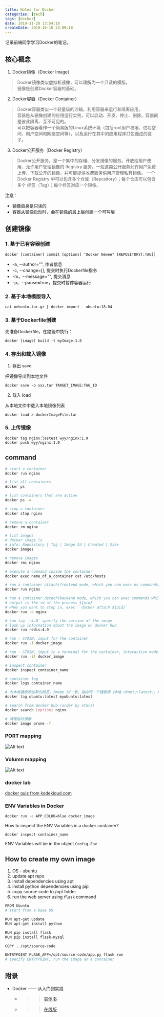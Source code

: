 ```yaml
---
title: Notes for Docker
categories: [tech]
tags: [docker]
date: 2019-11-28 13:54:18
createDate: 2019-10-10 23:09:18
---
```


记录前端同学学习Docker的笔记。

## 核心概念

1. Docker镜像（Docker Image）

> Docker镜像类似虚拟机镜像，可以理解为一个只读的模版。  
> 镜像是创建Docker容器的基础。

2. Docker容器（Docker Container）

> Docker容器类似一个轻量级的沙箱，利用容器来运行和隔离应用。  
> 容器是从镜像创建的应用运行实例，可以启动、开发、停止、删除。容器间是彼此隔离、互不可见的。  
> 可以把容器看作一个简易版的Linux系统环境（包括root用户权限、进程空间、用户空间和网络空间等），以及运行在其中的应用程序打包而成的盒子。

3. Docker公开服务（Docker Registry）

> Docker公开服务，是一个集中的存储、分发镜像的服务。开放给用户使用、允许用户管理镜像的 Registry 服务。一般这类公开服务允许用户免费上传、下载公开的镜像，并可能提供收费服务供用户管理私有镜像。
> 一个 Docker Registry 中可以包含多个仓库（Repository）；每个仓库可以包含多个 标签（Tag）；每个标签对应一个镜像。

注意：
* 镜像自身是只读的
* 容器从镜像启动时，会在镜像的最上层创建一个可写层

## 创建镜像

### 1. 基于已有容器创建

```
docker [container] commit [options] "Docker Newee" [REPOSITORY[:TAG]]
```

* -a, --author="", 作者信息
* -c, --change=[], 提交时执行Dockerfile指令
* -m，--message="", 提交消息
* -p，--pause=true，提交时暂停容器运行

### 2. 基于本地模版导入

```
cat unbuntu.tar.gz | docker import - ubuntu:18.04
```

### 3. 基于Dockerfile创建

先准备Dockerfile，在路径中执行：

```
docker [image] build -t myImage:1.0
```

### 4. 存出和载入镜像

1. 存出 save

把镜像导出到本地文件

```
docker save -o xxx.tar TARGET_IMAGE:TAG_ID
```

2. 载入 load

从本地文件中载入本地镜像列表

```
docker load > dockerImageFile.tar
```

### 5. 上传镜像

```
docker tag nginx:lastest wyy/nginx:1.0
docker push wyy/nginx:1.0
```

## command

```bash
# start a container
docker run nginx

# list all containers
docker ps

# list containers that are active
docker ps -a

# stop a container
docker stop nginx

# remove a container
docker rm nginx

# list images
# docker image ls
# info: Repository | Tag | Image Id | Created | Size
docker images

# remove images
docker rmi nginx

# execute a command inside the container
docker exec name_of_a_container cat /etc/hosts

# run a container attach(frontend mode, which you can exec no commands)
docker run nginx

# run a container detach(backend mode, which you can exec commands while the container is active)
# output is the id of the process ${pid}
# when you want to stop in, exec ` docker attach ${pid}`
docker run -d nginx

# run tag `:4.0` specify the version of the image
# look up information about the image on docker hub
docker run redis:4.0

# run - STDIN, input for the container
docker run -i docker_image

# run - STDIN, input in a terminal for the container, interactive mode
docker run -it docker_image

# inspect container
docker inspect container_name

# container log
docker logs container_name

# 为本地镜像添加新的标签，image id一致，指向同一个镜像源（本地 ubuntu:latest），只是别名 
docker tag ubuntu:latest myubuntu:latest

# search from docker hub (order by stars)
docker search [option] nginx

# 清理临时镜像
docker image prune -f

```

### PORT mapping

![Alt text](http://static.wuyuying.com/docker-port-mapping.png)

### Volumn mapping

![Alt text](http://static.wuyuying.com/docker-volumn-mapping.png)

### docker lab

[docker quiz from kodekloud.com](https://kodekloud.com/p/docker-labs)

### ENV Variables in Docker

```bash
docker run -e APP_COLOR=blue docker_image
```

How to inspect the ENV Variables in a docker container?

```bash
docker inspect container_name
```

ENV Variables will be in the object `Config.Env`

## How to create my own image

1. OS - ubuntu
2. update apt repo
3. install dependencies using apt
4. install python dependencies using pip
5. copy source code to /opt folder
6. run the web server using `flask` command

```bash
FROM Ubuntu
# start from a base OS

RUN apt-get update
RUN apt-get install python

RUN pip install flask
RUN pip install flask-mysql

COPY . /opt/source-code

ENTRYPOINT FLASK_APP=/opt/source-code/app.py flask run
# specify ENTRYPOINT, run the image as a container
```

## 附录

* Docker —— 从入门到实践
  * >> [实体书](https://book.douban.com/subject/27178710/)
  * >> [在线版](https://yeasy.gitbooks.io/docker_practice/content/)